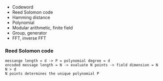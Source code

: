 - Codeword
- Reed Solomon code
- Hamming distance
- Polynomial
- Modular arithmetic, finite field
- Group, generator
- FFT, inverse FFT


### Reed Solomon code
```
messange length = d -> P = polynomial degree = d
encoded message length = N -> evaluate N points -> field dimension = N
N > d
N points determines the unique polynomial P
```